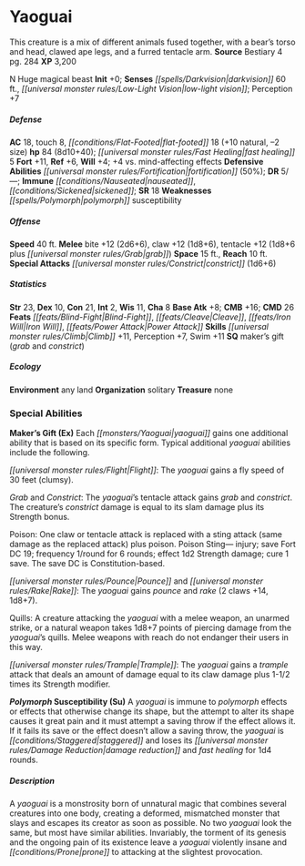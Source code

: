 ﻿---
cssclass: [monsters]
title1: Yaoguai
desc_short: This creature is a mix of different animals fused together, with a bear's
  torso and head, clawed ape legs, and a furred tentacle arm.
title2: Yaoguai
CR: 7
sources:
- name: Bestiary 4
  page: 284
  link: http://paizo.com/products/btpy91ds?Pathfinder-Roleplaying-Game-Bestiary-4
XP: 3200
alignment: N
size: Huge
type: magical beast
initiative:
  bonus: 0
senses:
  darkvision: 60
  low-light vision: true
AC:
  AC: 18
  touch: 8
  flat_footed: 18
  components:
    natural: 10
    size: -2
HP:
  HP: 84
  long: 8d10+40
  fast_healing: 5
saves:
  fort: 11
  ref: 6
  will: 4
  other: +4 vs. mind-affecting effects
defensive_abilities:
- fortification (50%)
DR:
- amount: 5
  weakness: '-'
immunities:
- nauseated
- sickened
SR: 18
weaknesses:
- polymorph susceptibility
speeds:
  base: 40
attacks:
  melee:
  - - text: bite +12 (2d6+6)
      entries:
      - - damage: 2d6+6
      attack: bite
      bonus:
      - 12
    - text: claw +12 (1d8+6)
      entries:
      - - damage: 1d8+6
      attack: claw
      bonus:
      - 12
    - text: tentacle +12 (1d8+6 plus grab)
      entries:
      - - damage: 1d8+6
        - effect: grab
      attack: tentacle
      bonus:
      - 12
  special:
  - constrict (1d6+6)
space: 15
reach: 10
ability_scores:
  STR: 23
  DEX: 10
  CON: 21
  INT: 2
  WIS: 11
  CHA: 8
BAB: 8
CMB: 16
CMD: 26
feats:
- name: Blind-Fight
- name: Cleave
- name: Iron Will
- name: Power Attack
skills:
  Climb: 11
  Perception: 7
  Swim: 11
special_qualities:
- maker's gift (grab and constrict)
ecology:
  environment: any land
  organization: solitary
  treasure_type: none
special_abilities:
  Maker's Gift (Ex): |-
    Each yaoguai gains one additional ability that is based on its specific form. Typical additional yaoguai abilities include the following.

    Flight: The yaoguai gains a fly speed of 30 feet (clumsy).

    Grab and Constrict: The yaoguai's tentacle attack gains grab and constrict. The creature's constrict damage is equal to its slam damage plus its Strength bonus.

    Poison: One claw or tentacle attack is replaced with a sting attack (same damage as the replaced attack) plus poison. Poison Sting- injury; save Fort DC 19; frequency 1/round for 6 rounds; effect 1d2 Strength damage; cure 1 save. The save DC is Constitution-based.

    Pounce and Rake: The yaoguai gains pounce and rake (2 claws +14, 1d8+7).

    Quills: A creature attacking the yaoguai with a melee weapon, an unarmed strike, or a natural weapon takes 1d8+7 points of piercing damage from the yaoguai's quills. Melee weapons with reach do not endanger their users in this way.

    Trample: The yaoguai gains a trample attack that deals an amount of damage equal to its claw damage plus 1-1/2 times its Strength modifier.
  Polymorph Susceptibility (Su): A yaoguai is immune to polymorph effects or effects
    that otherwise change its shape, but the attempt to alter its shape causes it
    great pain and it must attempt a saving throw if the effect allows it. If it fails
    its save or the effect doesn't allow a saving throw, the yaoguai is staggered
    and loses its damage reduction and fast healing for 1d4 rounds.
desc_long: A yaoguai is a monstrosity born of unnatural magic that combines several
  creatures into one body, creating a deformed, mismatched monster that slays and
  escapes its creator as soon as possible. No two yaoguai look the same, but most
  have similar abilities. Invariably, the torment of its genesis and the ongoing pain
  of its existence leave a yaoguai violently insane and prone to attacking at the
  slightest provocation.

---

# Yaoguai
This creature is a mix of different animals fused together, with a bear’s torso and head, clawed ape legs, and a furred tentacle arm.
**Source** Bestiary 4 pg. 284
**XP** 3,200

N Huge magical beast
**Init** +0; **Senses** _[[spells/Darkvision|darkvision]]_ 60 ft., _[[universal monster rules/Low-Light Vision|low-light vision]]_; Perception +7

##### Defense

**AC** 18, touch 8, _[[conditions/Flat-Footed|flat-footed]]_ 18 (+10 natural, –2 size)
**hp** 84 (8d10+40); _[[universal monster rules/Fast Healing|fast healing]]_ 5
**Fort** +11, **Ref** +6, **Will** +4; +4 vs. mind-affecting effects
**Defensive Abilities** _[[universal monster rules/Fortification|fortification]]_ (50%); **DR** 5/—; **Immune** _[[conditions/Nauseated|nauseated]]_, _[[conditions/Sickened|sickened]]_; **SR** 18
**Weaknesses** _[[spells/Polymorph|polymorph]]_ susceptibility

##### Offense
**Speed** 40 ft.
**Melee** bite +12 (2d6+6), claw +12 (1d8+6), tentacle +12 (1d8+6 plus _[[universal monster rules/Grab|grab]]_)
**Space** 15 ft., **Reach** 10 ft.
**Special Attacks** _[[universal monster rules/Constrict|constrict]]_ (1d6+6)

##### Statistics
**Str** 23, **Dex** 10, **Con** 21, **Int** 2, **Wis** 11, **Cha** 8
**Base Atk** +8; **CMB** +16; **CMD** 26
**Feats** _[[feats/Blind-Fight|Blind-Fight]]_, _[[feats/Cleave|Cleave]]_, _[[feats/Iron Will|Iron Will]]_, _[[feats/Power Attack|Power Attack]]_
**Skills** _[[universal monster rules/Climb|Climb]]_ +11, Perception +7, Swim +11
**SQ** maker’s gift (_grab_ and _constrict_)

##### Ecology

**Environment** any land
**Organization** solitary
**Treasure** none

### Special Abilities

**Maker’s Gift (Ex)** Each _[[monsters/Yaoguai|yaoguai]]_ gains one additional ability that is based on its specific form. Typical additional _yaoguai_ abilities include the following.

_[[universal monster rules/Flight|Flight]]_: The _yaoguai_ gains a fly speed of 30 feet (clumsy).

_Grab_ and _Constrict_: The _yaoguai_’s tentacle attack gains _grab_ and _constrict_. The creature’s _constrict_ damage is equal to its slam damage plus its Strength bonus.

Poison: One claw or tentacle attack is replaced with a sting attack (same damage as the replaced attack) plus poison. Poison Sting— injury; save Fort DC 19; frequency 1/round for 6 rounds; effect 1d2 Strength damage; cure 1 save. The save DC is Constitution-based.

_[[universal monster rules/Pounce|Pounce]]_ and _[[universal monster rules/Rake|Rake]]_: The _yaoguai_ gains _pounce_ and _rake_ (2 claws +14, 1d8+7).

Quills: A creature attacking the _yaoguai_ with a melee weapon, an unarmed strike, or a natural weapon takes 1d8+7 points of piercing damage from the _yaoguai_’s quills. Melee weapons with reach do not endanger their users in this way.

_[[universal monster rules/Trample|Trample]]_: The _yaoguai_ gains a _trample_ attack that deals an amount of damage equal to its claw damage plus 1-1/2 times its Strength modifier.

**_Polymorph_ Susceptibility (Su)** A _yaoguai_ is immune to _polymorph_ effects or effects that otherwise change its shape, but the attempt to alter its shape causes it great pain and it must attempt a saving throw if the effect allows it. If it fails its save or the effect doesn’t allow a saving throw, the _yaoguai_ is _[[conditions/Staggered|staggered]]_ and loses its _[[universal monster rules/Damage Reduction|damage reduction]]_ and _fast healing_ for 1d4 rounds.

##### Description

A _yaoguai_ is a monstrosity born of unnatural magic that combines several creatures into one body, creating a deformed, mismatched monster that slays and escapes its creator as soon as possible. No two _yaoguai_ look the same, but most have similar abilities. Invariably, the torment of its genesis and the ongoing pain of its existence leave a _yaoguai_ violently insane and _[[conditions/Prone|prone]]_ to attacking at the slightest provocation.